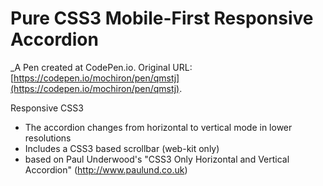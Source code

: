 # Pure CSS3 Mobile-First Responsive Accordion
 _A Pen created at CodePen.io. Original URL: [https://codepen.io/mochiron/pen/qmstj](https://codepen.io/mochiron/pen/qmstj).

 Responsive CSS3 
- The accordion changes from horizontal to vertical mode in lower resolutions
- Includes a CSS3 based scrollbar (web-kit only)
- based on Paul Underwood's "CSS3 Only Horizontal and Vertical Accordion" (http://www.paulund.co.uk)